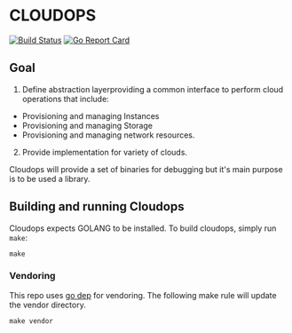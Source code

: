 # CLOUDOPS

[![Build Status](https://travis-ci.org/libopenstorage/cloudops.svg?branch=master)](https://travis-ci.org/libopenstorage/cloudops)
[![Go Report Card](https://goreportcard.com/badge/github.com/libopenstorage/cloudops)](https://goreportcard.com/report/github.com/libopenstorage/cloudops)


## Goal

1. Define abstraction layerproviding a common interface to perform cloud operations that include:
  * Provisioning and managing Instances
  * Provisioning and managing Storage
  * Provisioning and managing network resources. 

2. Provide implementation for variety of clouds.

Cloudops will provide a set of binaries for debugging but it's main purpose is to be used a library.

## Building and running Cloudops

Cloudops expects GOLANG to be installed.  To build cloudops, simply run `make`:

```shell
make
```

### Vendoring

This repo uses [go dep](https://golang.github.io/dep/) for vendoring. The following make rule will update the vendor directory.

```shell
make vendor
```
